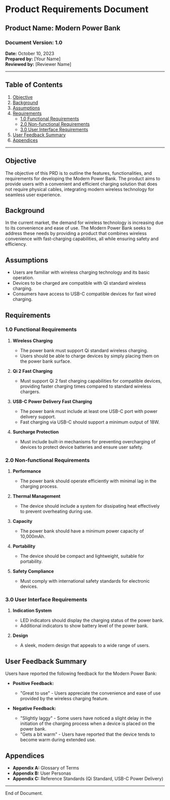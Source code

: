 # Product Requirements Document

## Product Name: Modern Power Bank

### Document Version: 1.0

**Date:** October 10, 2023  
**Prepared by:** [Your Name]  
**Reviewed by:** [Reviewer Name]

---

## Table of Contents

1. [Objective](#objective)
2. [Background](#background)
3. [Assumptions](#assumptions)
4. [Requirements](#requirements)
   - [1.0 Functional Requirements](#10-functional-requirements)
   - [2.0 Non-functional Requirements](#20-non-functional-requirements)
   - [3.0 User Interface Requirements](#30-user-interface-requirements)
5. [User Feedback Summary](#user-feedback-summary)
6. [Appendices](#appendices)

---

## Objective

The objective of this PRD is to outline the features, functionalities, and requirements for developing the Modern Power Bank. The product aims to provide users with a convenient and efficient charging solution that does not require physical cables, integrating modern wireless technology for seamless user experience.

## Background

In the current market, the demand for wireless technology is increasing due to its convenience and ease of use. The Modern Power Bank seeks to address these needs by providing a product that combines wireless convenience with fast-charging capabilities, all while ensuring safety and efficiency.

## Assumptions

- Users are familiar with wireless charging technology and its basic operation.
- Devices to be charged are compatible with Qi standard wireless charging.
- Consumers have access to USB-C compatible devices for fast wired charging.

## Requirements

### 1.0 Functional Requirements

1. **Wireless Charging**
   - The power bank must support Qi standard wireless charging.
   - Users should be able to charge devices by simply placing them on the power bank surface.

2. **Qi 2 Fast Charging**
   - Must support Qi 2 fast charging capabilities for compatible devices, providing faster charging times compared to standard wireless chargers.

3. **USB-C Power Delivery Fast Charging**
   - The power bank must include at least one USB-C port with power delivery support.
   - Fast charging via USB-C should support a minimum output of 18W.

4. **Surcharge Protection**
   - Must include built-in mechanisms for preventing overcharging of devices to protect device batteries and ensure user safety.

### 2.0 Non-functional Requirements

1. **Performance**
   - The power bank should operate efficiently with minimal lag in the charging process.

2. **Thermal Management**
   - The device should include a system for dissipating heat effectively to prevent overheating during use.

3. **Capacity**
   - The power bank should have a minimum power capacity of 10,000mAh.

4. **Portability**
   - The device should be compact and lightweight, suitable for portability.

5. **Safety Compliance**
   - Must comply with international safety standards for electronic devices.

### 3.0 User Interface Requirements

1. **Indication System**
   - LED indicators should display the charging status of the power bank.
   - Additional indicators to show battery level of the power bank.

2. **Design**
   - A sleek, modern design that appeals to a wide range of users.

## User Feedback Summary

Users have reported the following feedback for the Modern Power Bank:

- **Positive Feedback:**
  - "Great to use" - Users appreciate the convenience and ease of use provided by the wireless charging feature.

- **Negative Feedback:**
  - "Slightly laggy" - Some users have noticed a slight delay in the initiation of the charging process when a device is placed on the power bank.
  - "Gets a bit warm" - Users have reported that the device tends to become warm during extended use.

## Appendices

- **Appendix A:** Glossary of Terms
- **Appendix B:** User Personas
- **Appendix C:** Reference Standards (Qi Standard, USB-C Power Delivery)

---

End of Document.